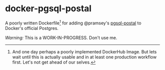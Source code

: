 # docker-pgsql-postal
A poorly written Dockerfile[^1] for adding @pramsey's [pgsql-postal](https://github.com/pramsey/pgsql-postal) to Docker's official Postgres.

*Warning:* This is a WORK-IN-PROGRESS. Don't use me.


[^1]: And one day perhaps a poorly implemented DockerHub Image. But lets wait until this is actually usable and in at least one production workflow first. Let's not get ahead of our selves.
